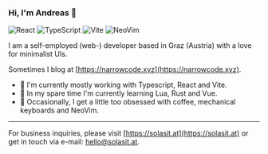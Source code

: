 ### Hi, I'm Andreas 👋

![React](https://img.shields.io/badge/React-26292f?style=for-the-badge&logo=react&logoColor=61DAFB)
![TypeScript](https://img.shields.io/badge/TypeScript-26292f?style=for-the-badge&logo=typescript)
![Vite](https://img.shields.io/badge/-Vite-26292f?style=for-the-badge&logo=vite)
![NeoVim](https://img.shields.io/badge/NeoVim-26292f?&style=for-the-badge&logo=neovim)

I am a self-employed (web-) developer based in Graz (Austria) with a love for minimalist UIs.

Sometimes I blog at [https://narrowcode.xyz](https://narrowcode.xyz).

- 🔭 I'm currently mostly working with Typescript, React and Vite.
- 🌱 In my spare time I'm currently learning Lua, Rust and Vue.
- 🎈 Occasionally, I get a little too obsessed with coffee, mechanical keyboards and NeoVim.

---

For business inquiries, please visit [https://solasit.at](https://solasit.at) or get in touch via e-mail: [hello\@solasit.at](mailto:hello@solasit.at).

